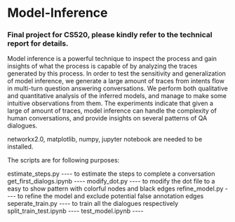 # Model-Inference
### Final project for CS520, please kindly refer to the **technical report** for details.

Model inference is a powerful technique to inspect the process and gain insights of what the process is capable of by analyzing the traces generated by this process. In order to test the sensitivity and generalization of model inference, we generate a large amount of traces from intents flow in multi-turn question answering conversations. We perform both qualitative and quantitative analysis of the inferred models, and manage to make some intuitive observations from them. The experiments indicate that given a large of amount of traces, model inference can handle the complexity of human conversations, and provide insights on several patterns of QA dialogues.

networkx2.0, matplotlib, numpy, jupyter notebook are needed to be installed.

The scripts are for following purposes:

estimate_steps.py ---- to estimate the steps to complete a conversation
get_first_dialogs.ipynb ---- 
modify_dot.py ---- to modify the dot file to a easy to show pattern with colorful nodes and black edges
refine_model.py ---- to refine the model and exclude potential false annotation edges
seperate_train.py ---- to train all the dialogues respectively
split_train_test.ipynb ----
test_model.ipynb ----

